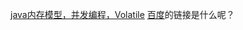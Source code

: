 [java内存模型，并发编程，Volatile](https://www.cnblogs.com/dolphin0520/p/3920373.html)
[百度](www.baidu.com)的链接是什么呢？
